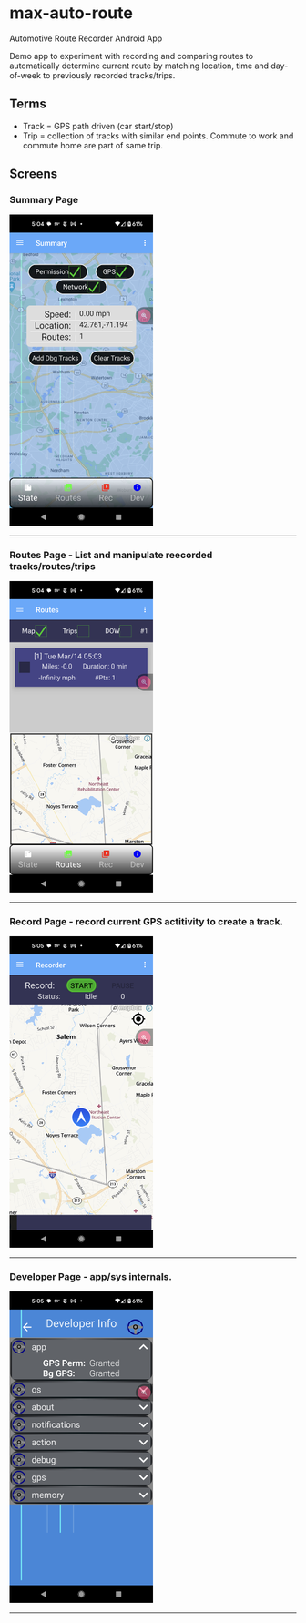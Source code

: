 # max-auto-route
Automotive Route Recorder Android App

Demo app to experiment with recording and comparing routes to automatically
determine current route by matching location, time and day-of-week to previously 
recorded tracks/trips. 

## Terms

- Track = GPS path driven (car start/stop)
- Trip = collection of tracks with similar end points. 
Commute to work and commute home are part of same trip. 


## Screens

### Summary Page
<img src="screens/route-summary.png" width="50%" />


---


### Routes Page - List and manipulate reecorded tracks/routes/trips
<img src="screens/route-routes.png" width="50%" />

---


### Record Page - record current GPS actitivity to create a track.
<img src="screens/route-records.png" width="50%" />

---


### Developer Page - app/sys internals. 
<img src="screens/route-dev.png" width="50%" />

---
